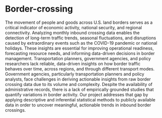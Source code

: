 # Border-crossing
The movement of people and goods across U.S. land borders serves as a critical indicator of economic activity, national security, and regional connectivity. Analyzing monthly inbound crossing data enables the detection of long-term traffic trends, seasonal fluctuations, and disruptions caused by extraordinary events such as the COVID-19 pandemic or national holidays. These insights are essential for improving operational readiness, forecasting resource needs, and informing data-driven decisions in border management.
Transportation planners, government agencies, and policy researchers lack reliable, data-driven insights on how border traffic behaves over time, across regions, and through different transport modes. Government agencies, particularly transportation planners and policy analysts, face challenges in deriving actionable insights from raw border crossing data due to its volume and complexity. Despite the availability of administrative records, there is a lack of empirically grounded studies that quantify variations in border activity. Our project addresses that gap by applying descriptive and inferential statistical methods to publicly available data in order to uncover meaningful, actionable trends in inbound border crossings.

